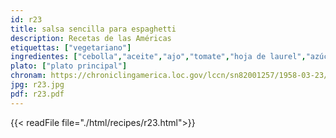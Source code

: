 ```yaml
---
id: r23
title: salsa sencilla para espaghetti
description: Recetas de las Américas
etiquettas: ["vegetariano"]
ingredientes: ["cebolla","aceite","ajo","tomate","hoja de laurel","azúcar","sal","pimienta"]
plato: ["plato principal"]
chronam: https://chroniclingamerica.loc.gov/lccn/sn82001257/1958-03-23/ed-1/seq-5/
jpg: r23.jpg
pdf: r23.pdf
---
```


{{< readFile file="./html/recipes/r23.html">}}